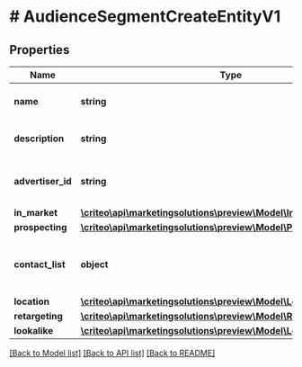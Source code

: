 # # AudienceSegmentCreateEntityV1

## Properties

Name | Type | Description | Notes
------------ | ------------- | ------------- | -------------
**name** | **string** | Name of the segment |
**description** | **string** | Description of the segment | [optional]
**advertiser_id** | **string** | Advertiser associated to the segment |
**in_market** | [**\criteo\api\marketingsolutions\preview\Model\InMarketCreateV1**](InMarketCreateV1.md) |  | [optional]
**prospecting** | [**\criteo\api\marketingsolutions\preview\Model\ProspectingCreateV1**](ProspectingCreateV1.md) |  | [optional]
**contact_list** | **object** | Settings to target users with your contact lists. | [optional]
**location** | [**\criteo\api\marketingsolutions\preview\Model\LocationCreateV1**](LocationCreateV1.md) |  | [optional]
**retargeting** | [**\criteo\api\marketingsolutions\preview\Model\RetargetingCreateV1**](RetargetingCreateV1.md) |  | [optional]
**lookalike** | [**\criteo\api\marketingsolutions\preview\Model\LookalikeCreateV1**](LookalikeCreateV1.md) |  | [optional]

[[Back to Model list]](../../README.md#models) [[Back to API list]](../../README.md#endpoints) [[Back to README]](../../README.md)
